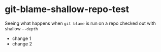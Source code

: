 # git-blame-shallow-repo-test
Seeing what happens when `git blame` is run on a repo checked out with shallow `--depth`
- change 1
- change 2
